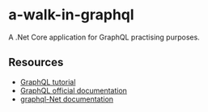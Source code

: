 # a-walk-in-graphql
A .Net Core application for GraphQL practising purposes.

## Resources
- [GraphQL tutorial](https://github.com/thinkb4/a-walk-in-graphql)
- [GraphQL official documentation](https://graphql.org/learn/)
- [graphql-Net documentation](https://graphql-dotnet.github.io/docs/getting-started/introduction/)